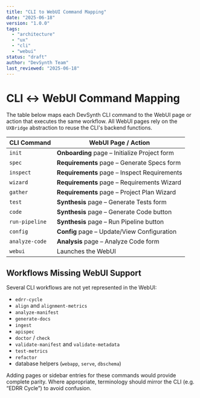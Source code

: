 ```yaml
---
title: "CLI to WebUI Command Mapping"
date: "2025-06-18"
version: "1.0.0"
tags:
  - "architecture"
  - "ux"
  - "cli"
  - "webui"
status: "draft"
author: "DevSynth Team"
last_reviewed: "2025-06-18"
---
```


# CLI ↔ WebUI Command Mapping

The table below maps each DevSynth CLI command to the WebUI page or action that
executes the same workflow. All WebUI pages rely on the `UXBridge` abstraction
to reuse the CLI's backend functions.

| CLI Command               | WebUI Page / Action                           |
|---------------------------|-----------------------------------------------|
| `init`                    | **Onboarding** page – Initialize Project form |
| `spec`                    | **Requirements** page – Generate Specs form   |
| `inspect`                 | **Requirements** page – Inspect Requirements  |
| `wizard`                  | **Requirements** page – Requirements Wizard   |
| `gather`                  | **Requirements** page – Project Plan Wizard   |
| `test`                    | **Synthesis** page – Generate Tests form      |
| `code`                    | **Synthesis** page – Generate Code button     |
| `run-pipeline`            | **Synthesis** page – Run Pipeline button      |
| `config`                  | **Config** page – Update/View Configuration   |
| `analyze-code`            | **Analysis** page – Analyze Code form         |
| `webui`                   | Launches the WebUI                            |

## Workflows Missing WebUI Support

Several CLI workflows are not yet represented in the WebUI:

- `edrr-cycle`
- `align` and `alignment-metrics`
- `analyze-manifest`
- `generate-docs`
- `ingest`
- `apispec`
- `doctor` / `check`
- `validate-manifest` and `validate-metadata`
- `test-metrics`
- `refactor`
- database helpers (`webapp`, `serve`, `dbschema`)

Adding pages or sidebar entries for these commands would provide complete parity.
Where appropriate, terminology should mirror the CLI (e.g. “EDRR Cycle”) to avoid
confusion.

